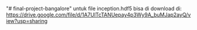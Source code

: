 "# final-project-bangalore"
untuk file inception.hdf5 bisa di download di: https://drive.google.com/file/d/1A7UlTcTANUepay4p3Wy9A_buMJap2ayQ/view?usp=sharing
